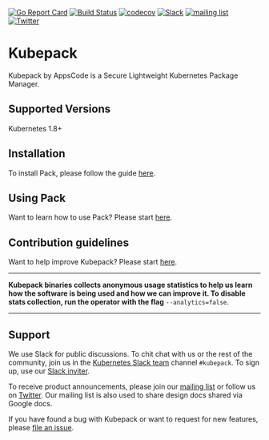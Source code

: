 [![Go Report Card](https://goreportcard.com/badge/github.com/kubepack/pack)](https://goreportcard.com/report/github.com/kubepack/pack)
[![Build Status](https://travis-ci.org/kubepack/pack.svg?branch=master)](https://travis-ci.org/kubepack/pack)
[![codecov](https://codecov.io/gh/kubepack/pack/branch/master/graph/badge.svg)](https://codecov.io/gh/kubepack/pack)
[![Slack](http://slack.kubernetes.io/badge.svg)](http://slack.kubernetes.io/#kubepack)
[![mailing list](https://img.shields.io/badge/mailing_list-join-blue.svg)](https://groups.google.com/forum/#!forum/kubepack)
[![Twitter](https://img.shields.io/twitter/follow/kubepack.svg?style=social&logo=twitter&label=Follow)](https://twitter.com/intent/follow?screen_name=kubepack)

# Kubepack
Kubepack by AppsCode is a  Secure Lightweight Kubernetes Package Manager.

## Supported Versions
Kubernetes 1.8+

## Installation
To install Pack, please follow the guide [here](https://kubepack.com/docs/0.1.0/setup/install/).

## Using Pack
Want to learn how to use Pack? Please start [here](https://kubepack.com/docs/0.1.0/guides/).

## Contribution guidelines
Want to help improve Kubepack? Please start [here](https://kubepack.com/docs/0.1.0/welcome/contributing/).

---

**Kubepack binaries collects anonymous usage statistics to help us learn how the software is being used and how we can improve it.
To disable stats collection, run the operator with the flag** `--analytics=false`.

---

## Support
We use Slack for public discussions. To chit chat with us or the rest of the community, join us in the [Kubernetes Slack team](https://kubernetes.slack.com/messages/C8DS3KKV3/) channel `#kubepack`. To sign up, use our [Slack inviter](http://slack.kubernetes.io/).

To receive product announcements, please join our [mailing list](https://groups.google.com/forum/#!forum/kubepack) or follow us on [Twitter](https://twitter.com/Kubepack). Our mailing list is also used to share design docs shared via Google docs.

If you have found a bug with Kubepack or want to request for new features, please [file an issue](https://github.com/kubepack/pack/issues/new).
